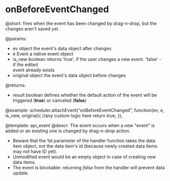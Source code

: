 onBeforeEventChanged
=============
@short:  fires when the event has been changed by drag-n-drop, but the changes aren't saved yet.
	

@params: 
- ev	object	the event's data object after changes
- e	Event	a native event object
- is_new  boolean	 	returns 'true', if the user changes a new event. 'false' - if the edited <br> event already exists
- original	object	the event's data object before changes

@returns: 
- result     boolean       defines whether the default action of the event will be triggered (<b>true</b>) or canceled (<b>false</b>)


@example:
scheduler.attachEvent("onBeforeEventChanged", function(ev, e, is_new, original){
	//any custom logic here
    return true;
});



@template:	api_event
@descr: 
The event occurs when a new "event" is added or an existing one is changed by drag-n-drop action.


- Beware that the 1st parameter of the handler function takes the data item object, not the data item's id (because newly created data items may not have ID yet).
- Unmodified event would be an empty object in case of creating new data items.
- The event is blockable: returning *false* from the handler will prevent data update.
